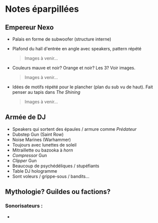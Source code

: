 # Notes éparpillées

## Empereur Nexo
- Palais en forme de subwoofer (structure interne)
- Plafond du hall d'entrée en angle avec speakers, pattern répété

  > Images à venir...

- Couleurs mauve et noir? Orange et noir? Les 3? Voir images.

  > Images à venir...

- Idées de motifs répété pour le plancher (plan du sub vu de haut). Fait penser au tapis dans *The Shining*

  > Images à venir...

## Armée de DJ
- Speakers qui sortent des épaules / armure comme *Prédateur*
- Dubstep Gun (Saint Row)
- Noise Marines (Warhammer)
- Toujours avec lunettes de soleil
- Mitraillette ou bazooka à *horn*
- *Compressor* Gun
- *Clipper* Gun
- Beaucoup de psychédéliques / stupéfiants
- Table DJ hologramme
- Sont voleurs / grippe-sous / bandits...

## Mythologie? Guildes ou factions?
### Sonorisateurs :
- 
